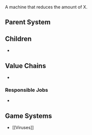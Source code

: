 A machine that reduces the amount of X. 
## Parent System

## Children
- 
## Value Chains
- 
### Responsible Jobs
-
## Game Systems
- [[Viruses]]
